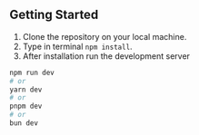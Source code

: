 ## Getting Started

1. Clone the repository on your local machine.
2. Type in terminal ```npm install```.
3. After installation run the development server
```bash
npm run dev
# or
yarn dev
# or
pnpm dev
# or
bun dev
```